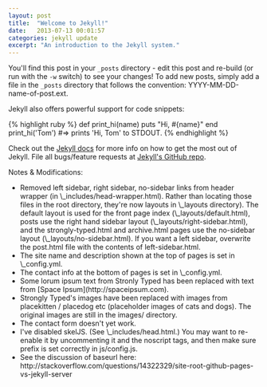 ```yaml
---
layout: post
title:  "Welcome to Jekyll!"
date:   2013-07-13 00:01:57
categories: jekyll update
excerpt: "An introduction to the Jekyll system."
---
```


You'll find this post in your `_posts` directory - edit this post and re-build (or run with the `-w` switch) to see your changes!
To add new posts, simply add a file in the `_posts` directory that follows the convention: YYYY-MM-DD-name-of-post.ext.

Jekyll also offers powerful support for code snippets:

{% highlight ruby %}
def print_hi(name)
  puts "Hi, #{name}"
end
print_hi('Tom')
#=> prints 'Hi, Tom' to STDOUT.
{% endhighlight %}

Check out the [Jekyll docs][jekyll] for more info on how to get the most out of Jekyll. File all bugs/feature requests at [Jekyll's GitHub repo][jekyll-gh].

Notes & Modifications:
<ul class="style1">
<li>Removed left sidebar, right sidebar, no-sidebar links from header wrapper (in \_includes/head-wrapper.html).  Rather than locating those files in the root directory, they're now layouts in \_layouts directory).  The default layout is used for the front page index (\_layouts/default.html), posts use the right hand sidebar layout (\_layouts/right-sidebar.html), and the strongly-typed.html and archive.html pages use the no-sidebar layout (\_layouts/no-sidebar.html). If you want a left sidebar, overwrite the post.html file with the contents of left-sidebar.html.</li>
<li>The site name and description shown at the top of pages is set in \_config.yml.</li>
<li>The contact info at the bottom of pages is set in \_config.yml.</li>
<li>Some lorum ipsum text from Stronly Typed has been replaced with text from [Space Ipsum](http://spaceipsum.com).</li>
<li>Strongly Typed's images have been replaced with images from placekitten / placedog etc (placeholder images of cats and dogs). The original images are still in the images/ directory.</li>
<li>The contact form doesn't yet work.</li>
<li>I've disabled skelJS. (See \_includes/head.html.)  You may want to re-enable it by uncommenting it and the noscript tags, and then make sure prefix is set correctly in js/config.js.</li>
<li>See the discussion of baseurl here: http://stackoverflow.com/questions/14322329/site-root-github-pages-vs-jekyll-server</li>
</ul>

[jekyll-gh]: https://github.com/mojombo/jekyll
[jekyll]:    http://jekyllrb.com
